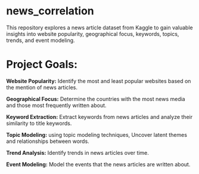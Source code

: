 ﻿# news_correlation
This repository explores a news article dataset from Kaggle to gain valuable insights into website popularity, geographical focus, keywords, topics, trends, and event modeling.

# Project Goals: 

**Website Popularity:** Identify the most and least popular websites based on the mention of news articles.

**Geographical Focus:** Determine the countries with the most news media and those most frequently written about.

**Keyword Extraction:** Extract keywords from news articles and analyze their similarity to title keywords.

**Topic Modeling:** using topic modeling techniques, Uncover latent themes and relationships between words.

**Trend Analysis:** Identify trends in news articles over time.

**Event Modeling:** Model the events that the news articles are written about.
